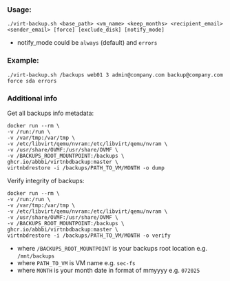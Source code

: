 ### Usage:
`./virt-backup.sh <base_path> <vm_name> <keep_months> <recipient_email> <sender_email> [force] [exclude_disk] [notify_mode] `
* notify_mode could be `always` (default) and `errors`
### Example:
`./virt-backup.sh /backups web01 3 admin@company.com backup@company.com force sda errors`

### Additional info
 Get all backups info metadata:
```
docker run --rm \
-v /run:/run \
-v /var/tmp:/var/tmp \
-v /etc/libvirt/qemu/nvram:/etc/libvirt/qemu/nvram \
-v /usr/share/OVMF:/usr/share/OVMF \
-v /BACKUPS_ROOT_MOUNTPOINT:/backups \
ghcr.io/abbbi/virtnbdbackup:master \
virtnbdrestore -i /backups/PATH_TO_VM/MONTH -o dump
```
Verify integrity of backups:
```
docker run --rm \
-v /run:/run \
-v /var/tmp:/var/tmp \
-v /etc/libvirt/qemu/nvram:/etc/libvirt/qemu/nvram \
-v /usr/share/OVMF:/usr/share/OVMF \
-v /BACKUPS_ROOT_MOUNTPOINT:/backups \
ghcr.io/abbbi/virtnbdbackup:master \
virtnbdrestore -i /backups/PATH_TO_VM/MONTH -o verify
```

* where `/BACKUPS_ROOT_MOUNTPOINT` is your backups root location e.g. `/mnt/backups`
* where `PATH_TO_VM` is VM name e.g. `sec-fs`
* where `MONTH` is your month date in format of mmyyyy e.g. `072025`
